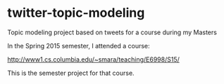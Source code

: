 # twitter-topic-modeling
Topic modeling project based on tweets for a course during my Masters

In the Spring 2015 semester, I attended a course:

http://www1.cs.columbia.edu/~smara/teaching/E6998/S15/

This is the semester project for that course.
